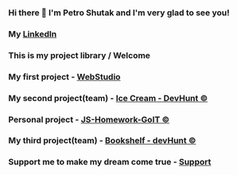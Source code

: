### Hi there 👋 I'm Petro Shutak and I'm very glad to see you!
### My <a href="https://www.linkedin.com/in/petroshutak/">LinkedIn</a>
### This is my project library / Welcome

### My first project - <a href="https://petroshutak.github.io/goit-markup-hw-07/">WebStudio</a>
### My second project(team) - <a href="https://petekostrytsya.github.io/DevHunt/">Ice Cream - DevHunt ©</a>
### Personal project - <a href="https://petroshutak.github.io/JS-Homework-GoIT/">JS-Homework-GoIT ©</a>
### My third project(team) - <a href="https://petroshutak.github.io/devHunt-team-project-js/">Bookshelf - devHunt ©</a>

### Support me to make my dream come true - <a href="https://send.monobank.ua/jar/4vdPfcUt41">Support</a>
<!--
**PetroShutak/PetroShutak** is a ✨ _special_ ✨ repository because its `README.md` (this file) appears on your GitHub profile.

Here are some ideas to get you started:

- 🔭 I’m currently working on ...
- 🌱 I’m currently learning ...
- 👯 I’m looking to collaborate on ...
- 🤔 I’m looking for help with ...
- 💬 Ask me about ...
- 📫 How to reach me: ...
- 😄 Pronouns: ...
- ⚡ Fun fact: ...
-->
